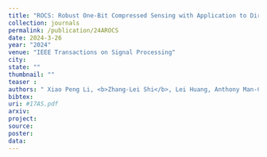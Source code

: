 ```yaml
---
title: "ROCS: Robust One-Bit Compressed Sensing with Application to Direction of Arrival"
collection: journals
permalink: /publication/24AROCS
date: 2024-3-26
year: "2024"
venue: "IEEE Transactions on Signal Processing"
city: 
state: ""
thumbnail: ""
teaser : 
authors: " Xiao Peng Li, <b>Zhang-Lei Shi</b>, Lei Huang, Anthony Man-Cho So, and Hing Cheung So"
bibtex: 
uri: #17AS.pdf
arxiv: 
project: 
source: 
poster: 
data:
---
```

